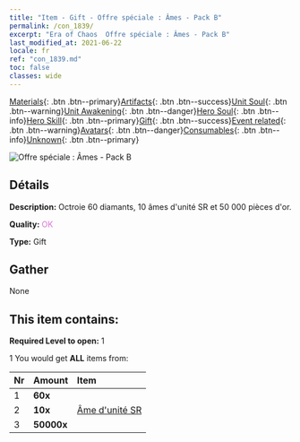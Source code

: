 ```yaml
---
title: "Item - Gift - Offre spéciale : Âmes - Pack B"
permalink: /con_1839/
excerpt: "Era of Chaos  Offre spéciale : Âmes - Pack B"
last_modified_at: 2021-06-22
locale: fr
ref: "con_1839.md"
toc: false
classes: wide
---
```

 [Materials](/ItemsFR/){: .btn .btn--primary}[Artifacts](/ItemsFR/Artifacts/){: .btn .btn--success}[Unit Soul](/ItemsFR/UnitSoul/){: .btn .btn--warning}[Unit Awakening](/ItemsFR/UnitAwakening/){: .btn .btn--danger}[Hero Soul](/ItemsFR/HeroSoul/){: .btn .btn--info}[Hero Skill](/ItemsFR/HeroSkill/){: .btn .btn--primary}[Gift](/ItemsFR/Gift/){: .btn .btn--success}[Event related](/ItemsFR/Events/){: .btn .btn--warning}[Avatars](/ItemsFR/Avatars/){: .btn .btn--danger}[Consumables](/ItemsFR/Consumables/){: .btn .btn--info}[Unknown](/ItemsFR/Unknown/){: .btn .btn--primary}

 ![Offre spéciale : Âmes - Pack B](/images/t/i_907220.png)

## Détails
 **Description:** Octroie 60 diamants, 10 âmes d'unité SR et 50 000 pièces d'or.

 **Quality:** <span style="color: #DA70D6">OK</span>

 **Type:** Gift

## Gather

  None

## This item contains:

 **Required Level to open:** 1

 1 You would get **ALL** items  from:

  | Nr | Amount |     Item    |
  |:---|:-------|:------------|
  | 1 |  **60x** | <i class="fas fa-gem"/> |  | 
  | 2 |  **10x** | [Âme d'unité SR](/ItemsFR/con_534/) |  | 
  | 3 |  **50000x** | <i class="fas fa-coins"/> |  | 
